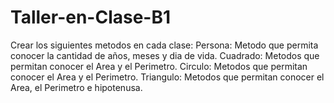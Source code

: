 # Taller-en-Clase-B1
Crear los siguientes metodos en cada clase:  Persona: Metodo que permita conocer la cantidad de años, meses y dia de vida. Cuadrado: Metodos que permitan conocer el Area y el Perimetro. Circulo: Metodos que permitan conocer el Area y el Perimetro. Triangulo: Metodos que permitan conocer el Area, el Perimetro e hipotenusa.
